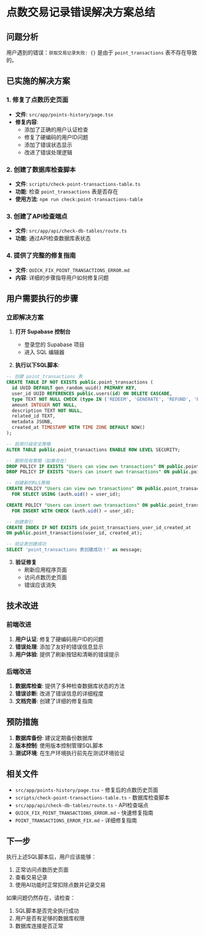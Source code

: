 # 点数交易记录错误解决方案总结

## 问题分析

用户遇到的错误：`获取交易记录失败: {}` 是由于 `point_transactions` 表不存在导致的。

## 已实施的解决方案

### 1. 修复了点数历史页面
- **文件**: `src/app/points-history/page.tsx`
- **修复内容**:
  - 添加了正确的用户认证检查
  - 修复了硬编码的用户ID问题
  - 添加了错误状态显示
  - 改进了错误处理逻辑

### 2. 创建了数据库检查脚本
- **文件**: `scripts/check-point-transactions-table.ts`
- **功能**: 检查 `point_transactions` 表是否存在
- **使用方法**: `npm run check:point-transactions-table`

### 3. 创建了API检查端点
- **文件**: `src/app/api/check-db-tables/route.ts`
- **功能**: 通过API检查数据库表状态

### 4. 提供了完整的修复指南
- **文件**: `QUICK_FIX_POINT_TRANSACTIONS_ERROR.md`
- **内容**: 详细的步骤指导用户如何修复问题

## 用户需要执行的步骤

### 立即解决方案

1. **打开 Supabase 控制台**
   - 登录您的 Supabase 项目
   - 进入 SQL 编辑器

2. **执行以下SQL脚本**:
```sql
-- 创建 point_transactions 表
CREATE TABLE IF NOT EXISTS public.point_transactions (
  id UUID DEFAULT gen_random_uuid() PRIMARY KEY,
  user_id UUID REFERENCES public.users(id) ON DELETE CASCADE,
  type TEXT NOT NULL CHECK (type IN ('REDEEM', 'GENERATE', 'REFUND', 'BONUS', 'PURCHASE', 'MEMBERSHIP')),
  amount INTEGER NOT NULL,
  description TEXT NOT NULL,
  related_id TEXT,
  metadata JSONB,
  created_at TIMESTAMP WITH TIME ZONE DEFAULT NOW()
);

-- 启用行级安全策略
ALTER TABLE public.point_transactions ENABLE ROW LEVEL SECURITY;

-- 删除现有策略（如果存在）
DROP POLICY IF EXISTS "Users can view own transactions" ON public.point_transactions;
DROP POLICY IF EXISTS "Users can insert own transactions" ON public.point_transactions;

-- 创建新的RLS策略
CREATE POLICY "Users can view own transactions" ON public.point_transactions
  FOR SELECT USING (auth.uid() = user_id);

CREATE POLICY "Users can insert own transactions" ON public.point_transactions
  FOR INSERT WITH CHECK (auth.uid() = user_id);

-- 创建索引
CREATE INDEX IF NOT EXISTS idx_point_transactions_user_id_created_at 
ON public.point_transactions(user_id, created_at);

-- 验证表创建成功
SELECT 'point_transactions 表创建成功！' as message;
```

3. **验证修复**
   - 刷新应用程序页面
   - 访问点数历史页面
   - 错误应该消失

## 技术改进

### 前端改进
1. **用户认证**: 修复了硬编码用户ID的问题
2. **错误处理**: 添加了友好的错误信息显示
3. **用户体验**: 提供了刷新按钮和清晰的错误提示

### 后端改进
1. **数据库检查**: 提供了多种检查数据库状态的方法
2. **错误诊断**: 改进了错误信息的详细程度
3. **文档完善**: 创建了详细的修复指南

## 预防措施

1. **数据库备份**: 建议定期备份数据库
2. **版本控制**: 使用版本控制管理SQL脚本
3. **测试环境**: 在生产环境执行前先在测试环境验证

## 相关文件

- `src/app/points-history/page.tsx` - 修复后的点数历史页面
- `scripts/check-point-transactions-table.ts` - 数据库检查脚本
- `src/app/api/check-db-tables/route.ts` - API检查端点
- `QUICK_FIX_POINT_TRANSACTIONS_ERROR.md` - 快速修复指南
- `POINT_TRANSACTIONS_ERROR_FIX.md` - 详细修复指南

## 下一步

执行上述SQL脚本后，用户应该能够：
1. 正常访问点数历史页面
2. 查看交易记录
3. 使用AI功能时正常扣除点数并记录交易

如果问题仍然存在，请检查：
1. SQL脚本是否完全执行成功
2. 用户是否有足够的数据库权限
3. 数据库连接是否正常








